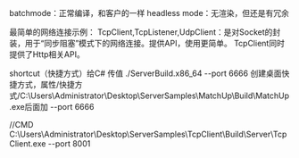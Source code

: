 batchmode：正常编译，和客户的一样
headless mode：无渲染，但还是有冗余

最简单的网络连接示例：
TcpClient,TcpListener,UdpClient：是对Socket的封装，用于“同步阻塞”模式下的网络连接。提供API，使用更简单。
TcpClient同时提供了Http相关API。

shortcut（快捷方式）给C# 传值
./ServerBuild.x86_64 --port 6666
创建桌面快捷方式，属性/快捷方式/C:\Users\Administrator\Desktop\ServerSamples\MatchUp\Build\MatchUp.exe后面加 --port 6666

//CMD
C:\Users\Administrator\Desktop\ServerSamples\TcpClient\Build\Server\TcpClient.exe --port 8001
